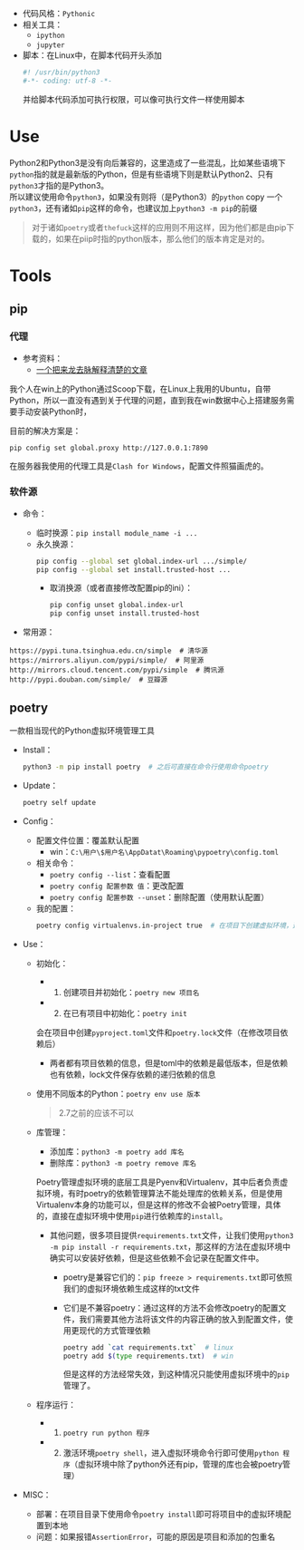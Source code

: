 + 代码风格：`Pythonic`
+ 相关工具：
	+ `ipython`
	+ `jupyter`
+ 脚本：在Linux中，在脚本代码开头添加
	```python
	#! /usr/bin/python3
	#-*- coding: utf-8 -*-
	```
	并给脚本代码添加可执行权限，可以像可执行文件一样使用脚本

# Use

Python2和Python3是没有向后兼容的，这里造成了一些混乱，比如某些语境下`python`指的就是最新版的Python，但是有些语境下则是默认Python2、只有`python3`才指的是Python3。  
所以建议使用命令`python3`，如果没有则将（是Python3）的`python` copy 一个`python3`，还有诸如`pip`这样的命令，也建议加上`python3 -m pip`的前缀
>对于诸如`poetry`或者`thefuck`这样的应用则不用这样，因为他们都是由pip下载的，如果在piip时指的python版本，那么他们的版本肯定是对的。

# Tools

## pip

### 代理

+ 参考资料：
	+ [一个把来龙去脉解释清楚的文章](https://codeantenna.com/a/pAOz55u5Px)

我个人在win上的Python通过Scoop下载，在Linux上我用的Ubuntu，自带Python，所以一直没有遇到关于代理的问题，直到我在win数据中心上搭建服务需要手动安装Python时，

目前的解决方案是：
```bash
pip config set global.proxy http://127.0.0.1:7890
```
在服务器我使用的代理工具是`Clash for Windows`，配置文件照猫画虎的。

### 软件源

+ 命令：
	+ 临时换源：`pip install module_name -i ...`
	+ 永久换源：
		```bash
		pip config --global set global.index-url .../simple/
		pip config --global set install.trusted-host ...
		```
		+ 取消换源（或者直接修改配置pip的ini）：
			```bash
			pip config unset global.index-url
			pip config unset install.trusted-host
			````

+ 常用源：
```
https://pypi.tuna.tsinghua.edu.cn/simple  # 清华源
https://mirrors.aliyun.com/pypi/simple/  # 阿里源
http://mirrors.cloud.tencent.com/pypi/simple  # 腾讯源
http://pypi.douban.com/simple/  # 豆瓣源
```

## poetry
一款相当现代的Python虚拟环境管理工具

+ Install：
	```bash
	python3 -m pip install poetry  # 之后可直接在命令行使用命令poetry
	```

+ Update：
	```bash
	poetry self update
	```

+ Config：
	+ 配置文件位置：覆盖默认配置
		+ win：`C:\用户\$用户名\AppDatat\Roaming\pypoetry\config.toml`
	+ 相关命令：
		+ `poetry config --list`：查看配置
		+ `poetry config 配置参数 值`：更改配置
		+ `poetry config 配置参数 --unset`：删除配置（使用默认配置）
	+ 我的配置：
		```bash
		poetry config virtualenvs.in-project true  # 在项目下创建虚拟环境，这样VSCode也能找到对应库
		```

+ Use：	
	+ 初始化：
		+ 1. 创建项目并初始化：`poetry new 项目名`
		+ 2. 在已有项目中初始化：`poetry init`

		会在项目中创建`pyproject.toml`文件和`poetry.lock`文件（在修改项目依赖后）
		+ 两者都有项目依赖的信息，但是toml中的依赖是最低版本，但是依赖也有依赖，lock文件保存依赖的递归依赖的信息

	+ 使用不同版本的Python：`poetry env use 版本`
		>2.7之前的应该不可以
	
	+ 库管理：
		+ 添加库：`python3 -m poetry add 库名`
		+ 删除库：`python3 -m poetry remove 库名`

		Poetry管理虚拟环境的底层工具是Pyenv和Virtualenv，其中后者负责虚拟环境，有时poetry的依赖管理算法不能处理库的依赖关系，但是使用Virtualenv本身的功能可以，但是这样的修改不会被Poetry管理，具体的，直接在虚拟环境中使用`pip`进行依赖库的`install`。
		+ 其他问题，很多项目提供`requirements.txt`文件，让我们使用`python3 -m pip install -r requirements.txt`，那这样的方法在虚拟环境中确实可以安装好依赖，但是这些依赖不会记录在配置文件中。
			+ poetry是兼容它们的：`pip freeze > requirements.txt`即可依照我们的虚拟环境依赖生成这样的txt文件
			+ 它们是不兼容poetry：通过这样的方法不会修改poetry的配置文件，我们需要其他方法将该文件的内容正确的放入到配置文件，使用更现代的方式管理依赖
				```bash
				poetry add `cat requirements.txt`  # linux
				poetry add $(type requirements.txt)  # win
				```

				但是这样的方法经常失效，到这种情况只能使用虚拟环境中的`pip`管理了。

	+ 程序运行：
		+ 1. `poetry run python 程序`
		+ 2. 激活环境`poetry shell`，进入虚拟环境命令行即可使用`python 程序`（虚拟环境中除了python外还有pip，管理的库也会被poetry管理）

+ MISC：
	+ 部署：在项目目录下使用命令`poetry install`即可将项目中的虚拟环境配置到本地
	+ 问题：如果报错`AssertionError`，可能的原因是项目和添加的包重名